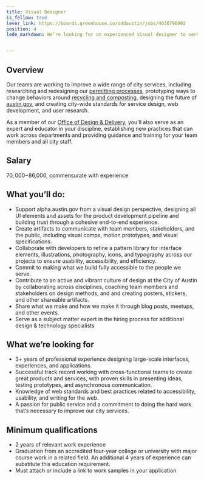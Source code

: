 ```yaml
---
title: Visual Designer
is_fellow: true
lever_link: https://boards.greenhouse.io/oddaustin/jobs/4036790002
position: 4
lede_markdown: We’re looking for an experienced visual designer to serve on multidisciplinary project teams with career civil servants, actively demonstrating the value of iterative development and user-centered design.


---
```

## Overview
Our teams are working to improve a wide range of city services, including researching and redesigning our [permitting processes](http://permittingatx.com/), prototyping ways to change behaviors around [recycling and composting](http://projects.austintexas.io/projects/vision-zero-waste/about/overview/), designing the future of [austin.gov](http://alpha.austin.gov/), and creating city-wide standards for service design, web development, and user research.		

As a member of our [Office of Design & Delivery](http://odd.austintexas.io/), you'll also serve as an expert and educator in your discipline, establishing new practices that can work across departments and providing guidance and training for your team members and all city staff.


## Salary

$70,000-$86,000, commensurate with experience

## What you’ll do:

*   Support alpha.austin.gov from a visual design perspective, designing all UI elements and assets for the product development pipeline and building trust through a cohesive end-to-end experience.
*   Create artifacts to communicate with team members, stakeholders, and the public, including visual comps, motion prototypes, and visual specifications.
*   Collaborate with developers to refine a pattern library for interface elements, illustrations, photography, icons, and typography across our projects to ensure usability, accessibility, and efficiency.
*   Commit to making what we build fully accessible to the people we serve.
*   Contribute to an active and vibrant culture of design at the City of Austin by collaborating across disciplines, coaching team members and stakeholders on design methods, and and creating posters, stickers, and other shareable artifacts.
*   Share what we make and how we make it through blog posts, meetups, and other events.
*   Serve as a subject matter expert in the hiring process for additional design & technology specialists


## What we’re looking for

*   3+ years of professional experience designing large-scale interfaces, experiences, and applications.
*   Successful track record working with cross-functional teams to create great products and services, with proven skills in presenting ideas, testing prototypes, and asynchronous communication.
*   Knowledge of web standards and best practices related to accessibility, usability, and writing for the web.
*   A passion for public service and a commitment to doing the hard work that’s necessary to improve our city services.


## Minimum qualifications

*   2 years of relevant work experience
*   Graduation from an accredited four-year college or university with major course work in a related field. An additional 4 years of experience can substitute this education requirement.
*   Must attach or include a link to work samples in your application
